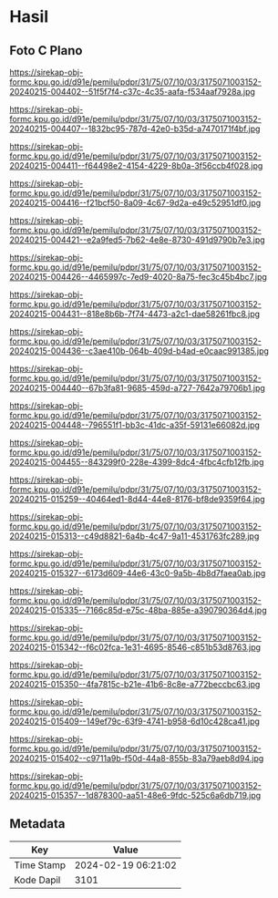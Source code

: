 # Hasil

## Foto C Plano

https://sirekap-obj-formc.kpu.go.id/d91e/pemilu/pdpr/31/75/07/10/03/3175071003152-20240215-004402--51f5f7f4-c37c-4c35-aafa-f534aaf7928a.jpg

https://sirekap-obj-formc.kpu.go.id/d91e/pemilu/pdpr/31/75/07/10/03/3175071003152-20240215-004407--1832bc95-787d-42e0-b35d-a7470171f4bf.jpg

https://sirekap-obj-formc.kpu.go.id/d91e/pemilu/pdpr/31/75/07/10/03/3175071003152-20240215-004411--f64498e2-4154-4229-8b0a-3f56ccb4f028.jpg

https://sirekap-obj-formc.kpu.go.id/d91e/pemilu/pdpr/31/75/07/10/03/3175071003152-20240215-004416--f21bcf50-8a09-4c67-9d2a-e49c52951df0.jpg

https://sirekap-obj-formc.kpu.go.id/d91e/pemilu/pdpr/31/75/07/10/03/3175071003152-20240215-004421--e2a9fed5-7b62-4e8e-8730-491d9790b7e3.jpg

https://sirekap-obj-formc.kpu.go.id/d91e/pemilu/pdpr/31/75/07/10/03/3175071003152-20240215-004426--4465997c-7ed9-4020-8a75-fec3c45b4bc7.jpg

https://sirekap-obj-formc.kpu.go.id/d91e/pemilu/pdpr/31/75/07/10/03/3175071003152-20240215-004431--818e8b6b-7f74-4473-a2c1-dae58261fbc8.jpg

https://sirekap-obj-formc.kpu.go.id/d91e/pemilu/pdpr/31/75/07/10/03/3175071003152-20240215-004436--c3ae410b-064b-409d-b4ad-e0caac991385.jpg

https://sirekap-obj-formc.kpu.go.id/d91e/pemilu/pdpr/31/75/07/10/03/3175071003152-20240215-004440--67b3fa81-9685-459d-a727-7642a79706b1.jpg

https://sirekap-obj-formc.kpu.go.id/d91e/pemilu/pdpr/31/75/07/10/03/3175071003152-20240215-004448--796551f1-bb3c-41dc-a35f-59131e66082d.jpg

https://sirekap-obj-formc.kpu.go.id/d91e/pemilu/pdpr/31/75/07/10/03/3175071003152-20240215-004455--843299f0-228e-4399-8dc4-4fbc4cfb12fb.jpg

https://sirekap-obj-formc.kpu.go.id/d91e/pemilu/pdpr/31/75/07/10/03/3175071003152-20240215-015259--40464ed1-8d44-44e8-8176-bf8de9359f64.jpg

https://sirekap-obj-formc.kpu.go.id/d91e/pemilu/pdpr/31/75/07/10/03/3175071003152-20240215-015313--c49d8821-6a4b-4c47-9a11-4531763fc289.jpg

https://sirekap-obj-formc.kpu.go.id/d91e/pemilu/pdpr/31/75/07/10/03/3175071003152-20240215-015327--6173d609-44e6-43c0-9a5b-4b8d7faea0ab.jpg

https://sirekap-obj-formc.kpu.go.id/d91e/pemilu/pdpr/31/75/07/10/03/3175071003152-20240215-015335--7166c85d-e75c-48ba-885e-a390790364d4.jpg

https://sirekap-obj-formc.kpu.go.id/d91e/pemilu/pdpr/31/75/07/10/03/3175071003152-20240215-015342--f6c02fca-1e31-4695-8546-c851b53d8763.jpg

https://sirekap-obj-formc.kpu.go.id/d91e/pemilu/pdpr/31/75/07/10/03/3175071003152-20240215-015350--4fa7815c-b21e-41b6-8c8e-a772beccbc63.jpg

https://sirekap-obj-formc.kpu.go.id/d91e/pemilu/pdpr/31/75/07/10/03/3175071003152-20240215-015409--149ef79c-63f9-4741-b958-6d10c428ca41.jpg

https://sirekap-obj-formc.kpu.go.id/d91e/pemilu/pdpr/31/75/07/10/03/3175071003152-20240215-015402--c9711a9b-f50d-44a8-855b-83a79aeb8d94.jpg

https://sirekap-obj-formc.kpu.go.id/d91e/pemilu/pdpr/31/75/07/10/03/3175071003152-20240215-015357--1d878300-aa51-48e6-9fdc-525c6a6db719.jpg


## Metadata

| Key        | Value               |
| ---------- | ------------------- |
| Time Stamp | 2024-02-19 06:21:02 |
| Kode Dapil | 3101                |



